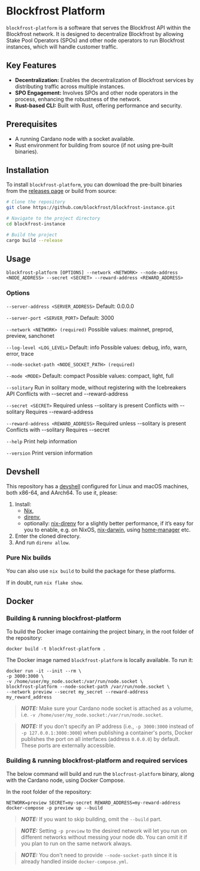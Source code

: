 # Blockfrost Platform

`blockfrost-platform` is a software that serves the Blockfrost API within the Blockfrost network. It is designed to decentralize Blockfrost by allowing Stake Pool Operators (SPOs) and other node operators to run Blockfrost instances, which will handle customer traffic.

## Key Features

- **Decentralization:** Enables the decentralization of Blockfrost services by distributing traffic across multiple instances.
- **SPO Engagement:** Involves SPOs and other node operators in the process, enhancing the robustness of the network.
- **Rust-based CLI:** Built with Rust, offering performance and security.

## Prerequisites

- A running Cardano node with a socket available.
- Rust environment for building from source (if not using pre-built binaries).

## Installation

To install `blockfrost-platform`, you can download the pre-built binaries from the [releases page](#) or build from source:

```bash
# Clone the repository
git clone https://github.com/blockfrost/blockfrost-instance.git

# Navigate to the project directory
cd blockfrost-instance

# Build the project
cargo build --release

```

## Usage

```shell
blockfrost-platform [OPTIONS] --network <NETWORK> --node-address <NODE_ADDRESS> --secret <SECRET> --reward-address <REWARD_ADDRESS>
```

### Options

`--server-address <SERVER_ADDRESS>`
Default: 0.0.0.0

`--server-port <SERVER_PORT>`
Default: 3000

`--network <NETWORK> (required)`
Possible values: mainnet, preprod, preview, sanchonet

`--log-level <LOG_LEVEL>`
Default: info
Possible values: debug, info, warn, error, trace

`--node-socket-path <NODE_SOCKET_PATH> (required)`

`--mode <MODE>`
Default: compact
Possible values: compact, light, full

`--solitary`
Run in solitary mode, without registering with the Icebreakers API
Conflicts with --secret and --reward-address

`--secret <SECRET>`
Required unless --solitary is present
Conflicts with --solitary
Requires --reward-address

`--reward-address <REWARD_ADDRESS>`
Required unless --solitary is present
Conflicts with --solitary
Requires --secret

`--help`
Print help information

`--version`
Print version information

## Devshell

This repository has a [devshell](https://github.com/numtide/devshell) configured for Linux and macOS machines, both x86-64, and AArch64. To use it, please:

1. Install:
   - [Nix](https://nixos.org/download/),
   - [direnv](https://direnv.net/),
   - optionally: [nix-direnv](https://github.com/nix-community/nix-direnv) for a slightly better performance, if it’s easy for you to enable, e.g. on NixOS, [nix-darwin](https://github.com/LnL7/nix-darwin), using [home-manager](https://github.com/nix-community/home-manager) etc.
2. Enter the cloned directory.
3. And run `direnv allow`.

### Pure Nix builds

You can also use `nix build` to build the package for these platforms.

If in doubt, run `nix flake show`.

## Docker

### Building & running blockfrost-platform

To build the Docker image containing the project binary, in the root folder of the repository:

```console
docker build -t blockfrost-platform .
```

The Docker image named `blockfrost-platform` is locally available. To run it:

```console
docker run -it --init --rm \
-p 3000:3000 \
-v /home/user/my_node.socket:/var/run/node.socket \
blockfrost-platform --node-socket-path /var/run/node.socket \
--network preview --secret my_secret --reward-address my_reward_address
```

> **_NOTE:_** Make sure your Cardano node socket is attached as a volume, i.e. `-v /home/user/my_node.socket:/var/run/node.socket`.

> **_NOTE:_** If you don't specify an IP address (i.e., `-p 3000:3000` instead of `-p 127.0.0.1:3000:3000`) when publishing a container's ports, Docker publishes the port on all interfaces (address `0.0.0.0`) by default. These ports are externally accessible.

### Building & running blockfrost-platform and required services

The below command will build and run the `blocfrost-platform` binary, along with the Cardano node, using Docker Compose.

In the root folder of the repository:

```console
NETWORK=preview SECRET=my-secret REWARD_ADDRESS=my-reward-address docker-compose -p preview up --build
```

> **_NOTE:_** If you want to skip building, omit the `--build` part.

> **_NOTE:_** Setting `-p preview` to the desired network will let you run on different networks without messing your node db. You can omit it if you plan to run on the same network always.

> **_NOTE:_** You don't need to provide `--node-socket-path` since it is already handled inside `docker-compose.yml`.
